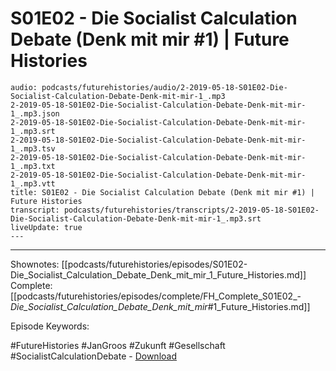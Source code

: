 # S01E02 - Die Socialist Calculation Debate (Denk mit mir #1) | Future Histories

```audio-note
audio: podcasts/futurehistories/audio/2-2019-05-18-S01E02-Die-Socialist-Calculation-Debate-Denk-mit-mir-1_.mp3
2-2019-05-18-S01E02-Die-Socialist-Calculation-Debate-Denk-mit-mir-1_.mp3.json
2-2019-05-18-S01E02-Die-Socialist-Calculation-Debate-Denk-mit-mir-1_.mp3.srt
2-2019-05-18-S01E02-Die-Socialist-Calculation-Debate-Denk-mit-mir-1_.mp3.tsv
2-2019-05-18-S01E02-Die-Socialist-Calculation-Debate-Denk-mit-mir-1_.mp3.txt
2-2019-05-18-S01E02-Die-Socialist-Calculation-Debate-Denk-mit-mir-1_.mp3.vtt
title: S01E02 - Die Socialist Calculation Debate (Denk mit mir #1) | Future Histories
transcript: podcasts/futurehistories/transcripts/2-2019-05-18-S01E02-Die-Socialist-Calculation-Debate-Denk-mit-mir-1_.mp3.srt
liveUpdate: true
---

```
---

Shownotes: [[podcasts/futurehistories/episodes/S01E02-Die_Socialist_Calculation_Debate_Denk_mit_mir_1_Future_Histories.md]]
Complete: [[podcasts/futurehistories/episodes/complete/FH_Complete_S01E02_-_Die_Socialist_Calculation_Debate_Denk_mit_mir_#1_Future_Histories.md]]


Episode Keywords:

#FutureHistories #JanGroos #Zukunft #Gesellschaft #SocialistCalculationDebate - [Download](https://www.podbean.com/site/EpisodeDownload/PBBA11568ZDV4 "Download")
